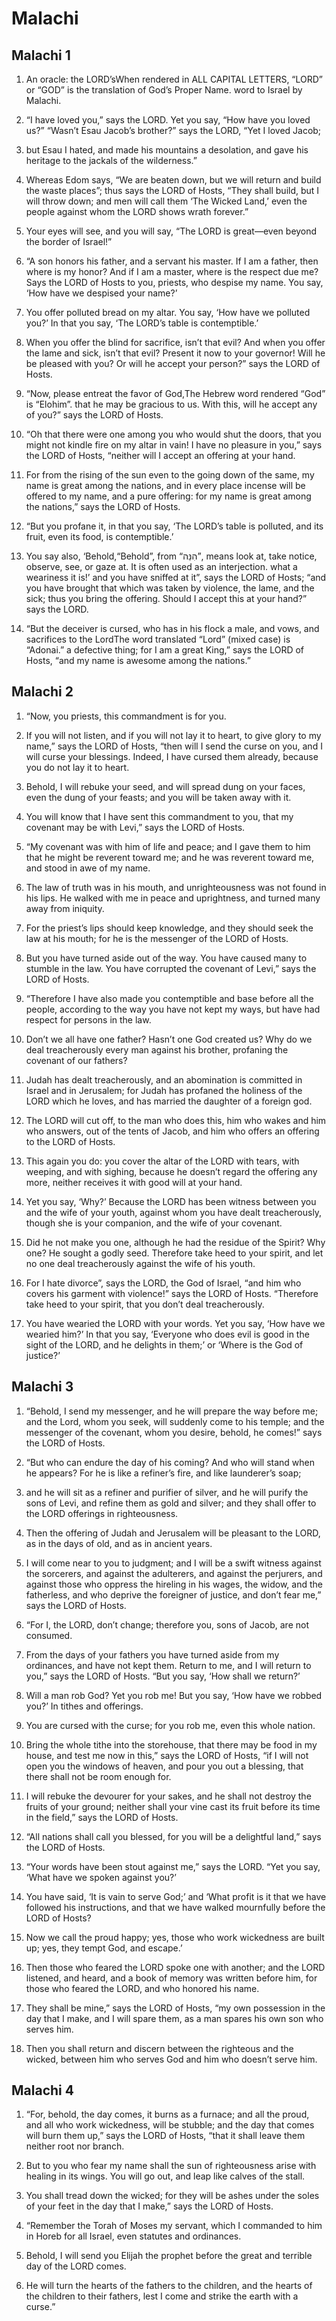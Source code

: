 # Malachi

## Malachi 1

1. An oracle: the LORD’sWhen rendered in ALL CAPITAL LETTERS, “LORD” or “GOD” is the translation of God’s Proper Name. word to Israel by Malachi.  

2.   “I have loved you,” says the LORD.   Yet you say, “How have you loved us?”   “Wasn’t Esau Jacob’s brother?” says the LORD, “Yet I loved Jacob;

3. but Esau I hated, and made his mountains a desolation, and gave his heritage to the jackals of the wilderness.”

4. Whereas Edom says, “We are beaten down, but we will return and build the waste places”; thus says the LORD of Hosts, “They shall build, but I will throw down; and men will call them ‘The Wicked Land,’ even the people against whom the LORD shows wrath forever.”  

5.   Your eyes will see, and you will say, “The LORD is great—even beyond the border of Israel!”  

6.   “A son honors his father, and a servant his master. If I am a father, then where is my honor? And if I am a master, where is the respect due me? Says the LORD of Hosts to you, priests, who despise my name. You say, ‘How have we despised your name?’

7. You offer polluted bread on my altar. You say, ‘How have we polluted you?’ In that you say, ‘The LORD’s table is contemptible.’

8. When you offer the blind for sacrifice, isn’t that evil? And when you offer the lame and sick, isn’t that evil? Present it now to your governor! Will he be pleased with you? Or will he accept your person?” says the LORD of Hosts.  

9.   “Now, please entreat the favor of God,The Hebrew word rendered “God” is “Elohim”. that he may be gracious to us. With this, will he accept any of you?” says the LORD of Hosts.  

10.   “Oh that there were one among you who would shut the doors, that you might not kindle fire on my altar in vain! I have no pleasure in you,” says the LORD of Hosts, “neither will I accept an offering at your hand.

11. For from the rising of the sun even to the going down of the same, my name is great among the nations, and in every place incense will be offered to my name, and a pure offering: for my name is great among the nations,” says the LORD of Hosts.

12. “But you profane it, in that you say, ‘The LORD’s table is polluted, and its fruit, even its food, is contemptible.’

13. You say also, ‘Behold,“Behold”, from “הִנֵּה”, means look at, take notice, observe, see, or gaze at. It is often used as an interjection. what a weariness it is!’ and you have sniffed at it”, says the LORD of Hosts; “and you have brought that which was taken by violence, the lame, and the sick; thus you bring the offering. Should I accept this at your hand?” says the LORD.  

14.   “But the deceiver is cursed, who has in his flock a male, and vows, and sacrifices to the LordThe word translated “Lord” (mixed case) is “Adonai.” a defective thing; for I am a great King,” says the LORD of Hosts, “and my name is awesome among the nations.”   

## Malachi 2

1. “Now, you priests, this commandment is for you.

2. If you will not listen, and if you will not lay it to heart, to give glory to my name,” says the LORD of Hosts, “then will I send the curse on you, and I will curse your blessings. Indeed, I have cursed them already, because you do not lay it to heart.

3. Behold, I will rebuke your seed, and will spread dung on your faces, even the dung of your feasts; and you will be taken away with it.

4. You will know that I have sent this commandment to you, that my covenant may be with Levi,” says the LORD of Hosts.

5. “My covenant was with him of life and peace; and I gave them to him that he might be reverent toward me; and he was reverent toward me, and stood in awe of my name.

6. The law of truth was in his mouth, and unrighteousness was not found in his lips. He walked with me in peace and uprightness, and turned many away from iniquity.

7. For the priest’s lips should keep knowledge, and they should seek the law at his mouth; for he is the messenger of the LORD of Hosts.

8. But you have turned aside out of the way. You have caused many to stumble in the law. You have corrupted the covenant of Levi,” says the LORD of Hosts.

9. “Therefore I have also made you contemptible and base before all the people, according to the way you have not kept my ways, but have had respect for persons in the law.

10. Don’t we all have one father? Hasn’t one God created us? Why do we deal treacherously every man against his brother, profaning the covenant of our fathers?

11. Judah has dealt treacherously, and an abomination is committed in Israel and in Jerusalem; for Judah has profaned the holiness of the LORD which he loves, and has married the daughter of a foreign god.

12. The LORD will cut off, to the man who does this, him who wakes and him who answers, out of the tents of Jacob, and him who offers an offering to the LORD of Hosts.

13. This again you do: you cover the altar of the LORD with tears, with weeping, and with sighing, because he doesn’t regard the offering any more, neither receives it with good will at your hand.

14. Yet you say, ‘Why?’ Because the LORD has been witness between you and the wife of your youth, against whom you have dealt treacherously, though she is your companion, and the wife of your covenant.

15. Did he not make you one, although he had the residue of the Spirit? Why one? He sought a godly seed. Therefore take heed to your spirit, and let no one deal treacherously against the wife of his youth.

16. For I hate divorce”, says the LORD, the God of Israel, “and him who covers his garment with violence!” says the LORD of Hosts. “Therefore take heed to your spirit, that you don’t deal treacherously.

17. You have wearied the LORD with your words. Yet you say, ‘How have we wearied him?’ In that you say, ‘Everyone who does evil is good in the sight of the LORD, and he delights in them;’ or ‘Where is the God of justice?’   

## Malachi 3

1. “Behold, I send my messenger, and he will prepare the way before me; and the Lord, whom you seek, will suddenly come to his temple; and the messenger of the covenant, whom you desire, behold, he comes!” says the LORD of Hosts.

2. “But who can endure the day of his coming? And who will stand when he appears? For he is like a refiner’s fire, and like launderer’s soap;

3. and he will sit as a refiner and purifier of silver, and he will purify the sons of Levi, and refine them as gold and silver; and they shall offer to the LORD offerings in righteousness.

4. Then the offering of Judah and Jerusalem will be pleasant to the LORD, as in the days of old, and as in ancient years.

5. I will come near to you to judgment; and I will be a swift witness against the sorcerers, and against the adulterers, and against the perjurers, and against those who oppress the hireling in his wages, the widow, and the fatherless, and who deprive the foreigner of justice, and don’t fear me,” says the LORD of Hosts.

6. “For I, the LORD, don’t change; therefore you, sons of Jacob, are not consumed.

7. From the days of your fathers you have turned aside from my ordinances, and have not kept them. Return to me, and I will return to you,” says the LORD of Hosts. “But you say, ‘How shall we return?’

8. Will a man rob God? Yet you rob me! But you say, ‘How have we robbed you?’ In tithes and offerings.

9. You are cursed with the curse; for you rob me, even this whole nation.

10. Bring the whole tithe into the storehouse, that there may be food in my house, and test me now in this,” says the LORD of Hosts, “if I will not open you the windows of heaven, and pour you out a blessing, that there shall not be room enough for.

11. I will rebuke the devourer for your sakes, and he shall not destroy the fruits of your ground; neither shall your vine cast its fruit before its time in the field,” says the LORD of Hosts.

12. “All nations shall call you blessed, for you will be a delightful land,” says the LORD of Hosts.  

13.   “Your words have been stout against me,” says the LORD. “Yet you say, ‘What have we spoken against you?’

14. You have said, ‘It is vain to serve God;’ and ‘What profit is it that we have followed his instructions, and that we have walked mournfully before the LORD of Hosts?

15. Now we call the proud happy; yes, those who work wickedness are built up; yes, they tempt God, and escape.’

16. Then those who feared the LORD spoke one with another; and the LORD listened, and heard, and a book of memory was written before him, for those who feared the LORD, and who honored his name.

17. They shall be mine,” says the LORD of Hosts, “my own possession in the day that I make, and I will spare them, as a man spares his own son who serves him.

18. Then you shall return and discern between the righteous and the wicked, between him who serves God and him who doesn’t serve him.   

## Malachi 4

1. “For, behold, the day comes, it burns as a furnace; and all the proud, and all who work wickedness, will be stubble; and the day that comes will burn them up,” says the LORD of Hosts, “that it shall leave them neither root nor branch.

2. But to you who fear my name shall the sun of righteousness arise with healing in its wings. You will go out, and leap like calves of the stall.

3. You shall tread down the wicked; for they will be ashes under the soles of your feet in the day that I make,” says the LORD of Hosts.  

4.   “Remember the Torah of Moses my servant, which I commanded to him in Horeb for all Israel, even statutes and ordinances.

5. Behold, I will send you Elijah the prophet before the great and terrible day of the LORD comes.

6. He will turn the hearts of the fathers to the children, and the hearts of the children to their fathers, lest I come and strike the earth with a curse.”    
